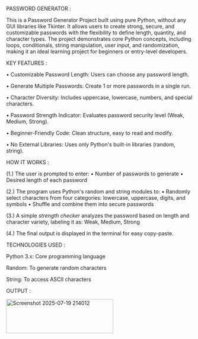 PASSWORD GENERATOR :

  This is a Password Generator Project built using pure Python, without any GUI libraries like Tkinter. It allows users to create strong, secure, and customizable    passwords with the flexibility to define length, quantity, and character types. The project demonstrates core Python concepts, including loops, conditionals,       string manipulation, user input, and randomization, making it an ideal learning project for beginners or entry-level developers.


KEY FEATURES :

•	Customizable Password Length: Users can choose any password length.

•	Generate Multiple Passwords: Create 1 or more passwords in a single run.

•	Character Diversity: Includes uppercase, lowercase, numbers, and special characters.

•	Password Strength Indicator: Evaluates password security level (Weak, Medium, Strong).

•	Beginner-Friendly Code: Clean structure, easy to read and modify.

•	No External Libraries: Uses only Python's built-in libraries (random, string).


HOW IT WORKS :

(1.) The user is prompted to enter:
•	Number of passwords to generate
•	Desired length of each password

(2.) The program uses Python's random and string modules to:
•	Randomly select characters from four categories: lowercase, uppercase, digits, and symbols
•	Shuffle and combine them into secure passwords

(3.) A simple *strength checker* analyzes the password based on length and character variety, labeling it as: Weak, Medium, Strong

(4.) The final output is displayed in the terminal for easy copy-paste.


TECHNOLOGIES USED :

Python 3.x: Core programming language     

Random: To generate random characters     

String: To access ASCII characters        


OUTPUT :


<img width="289" height="92" alt="Screenshot 2025-07-19 214012" src="https://github.com/user-attachments/assets/e2eee464-9326-49f5-b357-d52c9059b9b9" />















